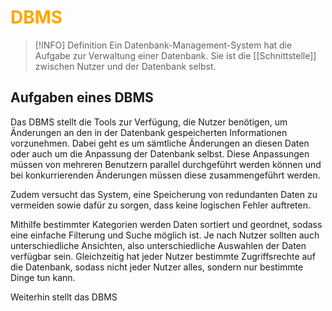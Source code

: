 # <font color = "orange">DBMS</font>
>[!INFO] Definition
>Ein Datenbank-Management-System hat die Aufgabe zur Verwaltung einer Datenbank. Sie ist die [[Schnittstelle]] zwischen Nutzer und der Datenbank selbst.

## Aufgaben eines DBMS
Das DBMS stellt die Tools zur Verfügung, die Nutzer benötigen, um Änderungen an den in der Datenbank gespeicherten Informationen vorzunehmen. Dabei geht es um sämtliche Änderungen an diesen Daten oder auch um die Anpassung der Datenbank selbst. Diese Anpassungen müssen von mehreren Benutzern parallel durchgeführt werden können und bei konkurrierenden Änderungen müssen diese zusammengeführt werden.  

Zudem versucht das System, eine Speicherung von redundanten Daten zu vermeiden sowie dafür zu sorgen, dass keine logischen Fehler auftreten.

Mithilfe bestimmter Kategorien werden Daten sortiert und geordnet, sodass eine einfache Filterung und Suche möglich ist. Je nach Nutzer sollten auch unterschiedliche Ansichten, also unterschiedliche Auswahlen der Daten verfügbar sein. Gleichzeitig hat jeder Nutzer bestimmte Zugriffsrechte auf die Datenbank, sodass nicht jeder Nutzer alles, sondern nur bestimmte Dinge tun kann.

Weiterhin stellt das DBMS 